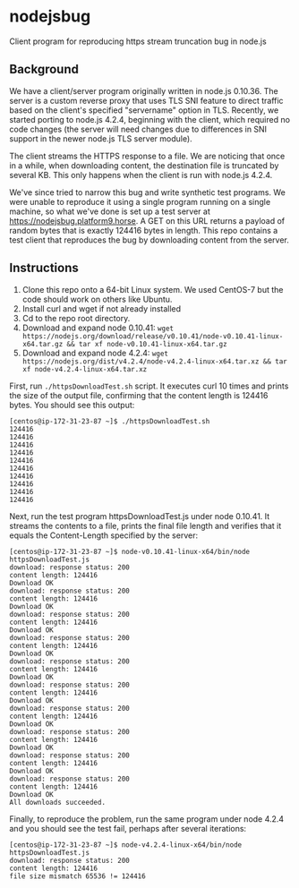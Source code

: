 # nodejsbug
Client program for reproducing https stream truncation bug in node.js

## Background
We have a client/server program originally written in node.js 0.10.36. The server is a custom reverse proxy that uses TLS SNI feature to direct traffic based on the client's specified "servername" option in TLS. Recently, we started porting to node.js 4.2.4, beginning with the client, which required no code changes (the server will need changes due to differences in SNI support in the newer node.js TLS server module).

The client streams the HTTPS response to a file. We are noticing that once in a while, when downloading content, the destination file is truncated by several KB. This only happens when the client is run with node.js 4.2.4.

We've since tried to narrow this bug and write synthetic test programs. We were unable to reproduce it using a single program running on a single machine, so what we've done is set up a test server at https://nodejsbug.platform9.horse. A GET on this URL returns a payload of random bytes that is exactly 124416 bytes in length. This repo contains a test client that reproduces the bug by downloading content from the server.

## Instructions

1. Clone this repo onto a 64-bit Linux system. We used CentOS-7 but the code should work on others like Ubuntu.
1. Install curl and wget if not already installed
1. Cd to the repo root directory.
1. Download and expand node 0.10.41: `wget https://nodejs.org/download/release/v0.10.41/node-v0.10.41-linux-x64.tar.gz && tar xf node-v0.10.41-linux-x64.tar.gz` 
2. Download and expand node 4.2.4: `wget https://nodejs.org/dist/v4.2.4/node-v4.2.4-linux-x64.tar.xz && tar xf node-v4.2.4-linux-x64.tar.xz`
 
First, run `./httpsDownloadTest.sh` script. It executes curl 10 times and prints the size of the output file, confirming that the content length is 124416 bytes. You should see this output:

```
[centos@ip-172-31-23-87 ~]$ ./httpsDownloadTest.sh 
124416
124416
124416
124416
124416
124416
124416
124416
124416
124416
```

Next, run the test program httpsDownloadTest.js under node 0.10.41. It streams the contents to a file,  prints the final file length and verifies that it equals the Content-Length specified by the server:

```
[centos@ip-172-31-23-87 ~]$ node-v0.10.41-linux-x64/bin/node httpsDownloadTest.js 
download: response status: 200
content length: 124416
Download OK
download: response status: 200
content length: 124416
Download OK
download: response status: 200
content length: 124416
Download OK
download: response status: 200
content length: 124416
Download OK
download: response status: 200
content length: 124416
Download OK
download: response status: 200
content length: 124416
Download OK
download: response status: 200
content length: 124416
Download OK
download: response status: 200
content length: 124416
Download OK
download: response status: 200
content length: 124416
Download OK
download: response status: 200
content length: 124416
Download OK
All downloads succeeded.
```

Finally, to reproduce the problem, run the same program under node 4.2.4 and you should see the test fail, perhaps after several iterations:

```
[centos@ip-172-31-23-87 ~]$ node-v4.2.4-linux-x64/bin/node httpsDownloadTest.js 
download: response status: 200
content length: 124416
file size mismatch 65536 != 124416
```
